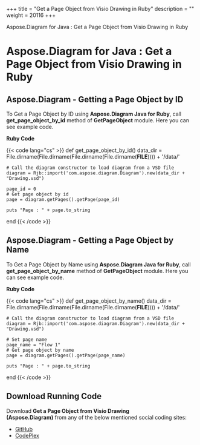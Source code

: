 +++
title = "Get a Page Object from Visio Drawing in Ruby" 
description = "" 
weight = 20116 
+++

Aspose.Diagram for Java : Get a Page Object from Visio Drawing in Ruby  

# Aspose.Diagram for Java : Get a Page Object from Visio Drawing in Ruby


## Aspose.Diagram - Getting a Page Object by ID

To Get a Page Object by ID using **Aspose.Diagram Java for Ruby**, call **get\_page\_object\_by\_id** method of **GetPageObject** module. Here you can see example code.

**Ruby Code**

{{< code lang="cs" >}}
def get_page_object_by_id() 
    data_dir = File.dirname(File.dirname(File.dirname(File.dirname(__FILE__)))) + '/data/'

    # Call the diagram constructor to load diagram from a VSD file
    diagram = Rjb::import('com.aspose.diagram.Diagram').new(data_dir + "Drawing.vsd")

    page_id = 0
    # Get page object by id
    page = diagram.getPages().getPage(page_id)

    puts "Page : " + page.to_string
end
{{< /code >}}

## Aspose.Diagram - Getting a Page Object by Name

To Get a Page Object by Name using **Aspose.Diagram Java for Ruby**, call **get\_page\_object\_by\_name** method of **GetPageObject** module. Here you can see example code.

**Ruby Code**

{{< code lang="cs" >}}
def get_page_object_by_name() 
    data_dir = File.dirname(File.dirname(File.dirname(File.dirname(__FILE__)))) + '/data/'

    # Call the diagram constructor to load diagram from a VSD file
    diagram = Rjb::import('com.aspose.diagram.Diagram').new(data_dir + "Drawing.vsd")

    # Set page name
    page_name = "Flow 1"
    # Get page object by name
    page = diagram.getPages().getPage(page_name)

    puts "Page : " + page.to_string
end
{{< /code >}}

## Download Running Code

Download **Get a Page Object from Visio Drawing (Aspose.Diagram)** from any of the below mentioned social coding sites:

*   [GitHub](https://github.com/asposediagram/Aspose.Diagram-for-Java/blob/master/Plugins/Aspose_Diagram_Java_for_Ruby/lib/asposediagramjava/Pages/getpageobject.rb)
*   [CodePlex](https://asposediagramjavaruby.codeplex.com/SourceControl/latest#lib/asposediagramjava/Pages/getpageobject.rb)

